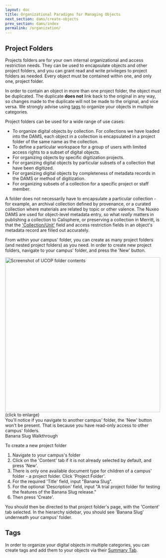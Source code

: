 ```yaml
---
layout: doc
title: Organizational Paradigms for Managing Objects
next_section: dams/create-objects
prev_section: dams/index
permalink: /organization/
---
```


## Project Folders

Projects folders are for your own internal organizational and access restriction needs. They can be used to encapsulate objects and other project folders, and you can grant read and write privileges to project folders as needed. Every object must be contained within one, and only one, project folder.

<div class="note">In order to contain an object in more than one project folder, the object must be duplicated. The duplicate <b>does not</b> link back to the original in any way, so changes made to the duplicate will not be made to the original, and vice versa. We strongly advise using <a href="">tags</a> to organize your objects in multiple categories.</div>

Project folders can be used for a wide range of use cases:
  - To organize digital objects by collection. For collections we have loaded into the DAMS, each object in a collection is encapsulated in a project folder of the same name as the collection. 
  - To define a particular workspace for a group of users with limited access rights to a subset of digital objects. 
  - For organizing objects by specific digitization projects. 
  - For organizing digital objects by particular subsets of a collection that have been digitized. 
  - For organizing digital objects by completeness of metadata records in the DAMS or method of digitization. 
  - For organizing subsets of a collection for a specific project or staff member.
  
<div class="note">A folder does not necessarily have to encapsulate a particular collection - for example, an archival collection defined by provenance, or a curated collection where materials are related by topic or other valence. The Nuxeo DAMS are used for object-level metadata entry, so what <i>really</i> matters in publishing a collection to Calisphere, or preserving a collection in Merritt, is that the <a href="">'Collection/Unit'</a> field and access restriction fields in an object's metadata record are filled out accurately.</div>

From within your campus' folder, you can create as many project folders (and nested project folders) as you need. In order to create new project folders, navigate to your campus' folder, and press the 'New' button. 

<a class="img-popup" href="{{ site.url }}{{ site.baseurl }}/images/3_UCOP-folder.png">
  <img src="{{ site.url }}{{ site.baseurl }}/images/3_UCOP-folder.png" alt="Screenshot of UCOP folder contents" style="width: 500px">
</a>
<br>(click to enlarge)

<div class="note">You'll notice if you navigate to another campus' folder, the 'New' button won't be present. That is because you have read-only access to other campus' folders.</div>

<div class="walkthrough">Banana Slug Walkthrough</div>

To create a new project folder 

1. Navigate to your campus's folder
2. Click on the 'Content' tab if it is not already selected by default, and press 'New'.
3. There is only one available document type for children of a campus' folder - a project folder. Click 'Project Folder'. 
4. For the required 'Title' field, input "Banana Slug".
5. For the optional 'Description' field, input "A trial project folder for testing the features of the Banana Slug release." 
6. Then press 'Create'. 

<p>You should then be directed to that project folder's page, with the 'Content' tab selected. In the hierarchy sidebar, you should see 'Banana Slug' underneath your campus' folder.</p>

## Tags

In order to organize your digital objects in multiple categories, you can create tags and add them to your objects via their [Summary Tab](). 


<!---
### Project Folder Access Restrictions & The Other Tabs
--->